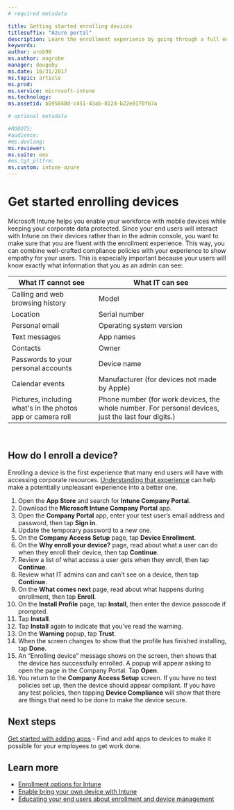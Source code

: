 ```yaml
---
# required metadata

title: Getting started enrolling devices
titlesuffix: "Azure portal"
description: Learn the enrollment experience by going through a full enrollment experience of an iOS device.
keywords:
author: arob98
ms.author: angrobe
manager: dougeby
ms.date: 10/31/2017
ms.topic: article
ms.prod:
ms.service: microsoft-intune
ms.technology:
ms.assetid: b595848d-c451-43ab-812d-b22e0170fb7a

# optional metadata

#ROBOTS:
#audience:
#ms.devlang:
ms.reviewer:
ms.suite: ems
#ms.tgt_pltfrm:
ms.custom: intune-azure
---
```


# Get started enrolling devices

Microsoft Intune helps you enable your workforce with mobile devices while keeping your corporate data protected. Since your end users will interact with Intune on their devices rather than in the admin console, you want to make sure that you are fluent with the enrollment experience. This way, you can combine well-crafted compliance policies with your experience to show empathy for your users. This is especially important because your users will know exactly what information that you as an admin can see:

| What IT cannot see | What IT can see |
|---|---|
| Calling and web browsing history | Model |
| Location | Serial number |
| Personal email | Operating system version |
| Text messages | App names |
| Contacts | Owner |
| Passwords to your personal accounts | Device name |
| Calendar events | Manufacturer (for devices not made by Apple) |
| Pictures, including what's in the photos app or camera roll | Phone number (for work devices, the whole number. For personal devices, just the last four digits.) |
​
## How do I enroll a device?

Enrolling a device is the first experience that many end users will have with accessing corporate resources. [Understanding that experience](end-user-educate.md) can help make a potentially unpleasant experience into a better one.

1. Open the **App Store** and search for **Intune Company Portal**.
2. Download the **Microsoft Intune Company Portal** app.
3. Open the **Company Portal** app, enter your test user’s email address and password, then tap **Sign in**.
4. Update the temporary password to a new one.
5. On the **Company Access Setup** page, tap **Device Enrollment**.
6. On the **Why enroll your device?** page, read about what a user can do when they enroll their device, then tap **Continue**.
7. Review a list of what access a user gets when they enroll, then tap **Continue**.
8. Review what IT admins can and can’t see on a device, then tap **Continue**.
9. On the **What comes next** page, read about what happens during enrollment, then tap **Enroll**.
10. On the **Install Profile** page, tap **Install**, then enter the device passcode if prompted.
11. Tap **Install**.
12. Tap **Install** again to indicate that you’ve read the warning.
13. On the **Warning** popup, tap **Trust**.
14. When the screen changes to show that the profile has finished installing, tap **Done**.
15. An “Enrolling device” message shows on the screen, then shows that the device has successfully enrolled. A popup will appear asking to open the page in the Company Portal. Tap **Open**.
16. You return to the **Company Access Setup** screen. If you have no test policies set up, then the device should appear compliant. If you have any test policies, then tapping **Device Compliance** will show that there are things that need to be done to make the device secure.

## Next steps

[Get started with adding apps](get-started-apps.md) - Find and add apps to devices to make it possible for your employees to get work done.

## Learn more

* [Enrollment options for Intune](enrollment-options.md)
* [Enable bring your own device with Intune](byod-enable.md)
* [Educating your end users about enrollment and device management](end-user-educate.md)
